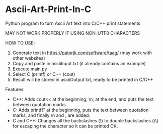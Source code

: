 # Ascii-Art-Print-In-C
Python program to turn Ascii Art text into C/C++ print statements

MAY NOT WORK PROPERLY IF USING NON-UTF8 CHARACTERS

HOW TO USE:

1) Generate text in https://patorjk.com/software/taag/ (may work with other websites)
2) Copy and paste in asciiInput.txt (it already contains an example)
3) Execute main.py
4) Select C (printf) or C++ (cout)
5) Result will be stored in asciiOutput.txt, ready to be printed in C/C++

Features:
  * C++: Adds cout<< at the beginning, \n; at the end, and puts the text between quotation marks.
  * C: Adds printf(" at the beginning, puts the text between quotation marks, and finally \n and ; are added.
  * C and C++: Changes all the backslashes (\\) to double backslashes (\\\\) for escaping the character so it can be printed OK.
